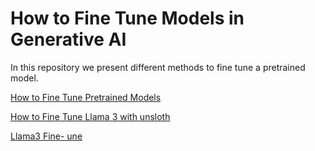 # How to Fine Tune Models in Generative AI

In this repository we present different methods to fine tune a pretrained model.

[How to Fine Tune Pretrained Models](Llama3-Fine-Tune.ipynb)

[How to Fine Tune Llama 3 with unsloth](Llama3-Fine-Tune.ipynb)

[Llama3 Fine- une](Llama3-Fine-Tune.ipynb)